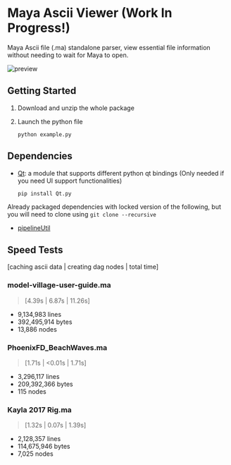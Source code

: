 # Maya Ascii Viewer (Work In Progress!)

Maya Ascii file (.ma) standalone parser, view essential file information
without needing to wait for Maya to open.

![preview](https://imgur.com/j6dcujm.png)

## Getting Started

1. Download and unzip the whole package


2. Launch the python file

    ```commandline
    python example.py
    ```
   
## Dependencies

- [Qt](https://github.com/mottosso/Qt.py): a module that supports different
python qt bindings (Only needed if you need UI support functionalities)
    ```
    pip install Qt.py
    ```

Already packaged dependencies with locked version of the following,
but you will need to clone using `git clone --recursive`

- [pipelineUtil](https://github.com/leixingyu/pipelineUtil)

## Speed Tests

[caching ascii data | creating dag nodes | total time]

### model-village-user-guide.ma 

> [4.39s | 6.87s | 11.26s]

- 9,134,983 lines
- 392,495,914 bytes
- 13,886 nodes

### PhoenixFD_BeachWaves.ma 

> [1.71s | <0.01s | 1.71s]

- 3,296,117 lines
- 209,392,366 bytes
- 115 nodes

### Kayla 2017 Rig.ma

> [1.32s | 0.07s | 1.39s]

- 2,128,357 lines
- 114,675,946 bytes
- 7,025 nodes
